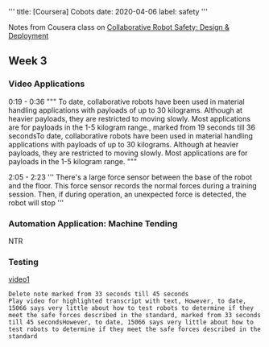 '''
title: [Coursera] Cobots
date: 2020-04-06
label: safety
'''

Notes from Cousera class on 
[Collaborative Robot Safety: Design & Deployment](https://de.coursera.org/learn/collaborative-robot-safety)


## Week 3
### Video Applications

0:19 - 0:36
"""
To date, collaborative robots have been used in material handling applications with payloads of up to 30 kilograms. 
Although at heavier payloads, they are restricted to moving slowly. Most applications are for payloads in the 1-5 kilogram 
range., marked from 19 seconds till 36 secondsTo date, collaborative robots have been used in material 
handling applications with payloads of up to 30 kilograms. Although at heavier payloads, they are restricted to moving slowly. 
Most applications are for payloads in the 1-5 kilogram range.
"""

2:05 - 2:23
'''
There's a large force sensor between the base of the robot and the floor. This force sensor records the normal forces during a training session. Then, if during operation, an unexpected force is detected, the robot will stop
'''

### Automation Application: Machine Tending
NTR

### Testing
[video1](https://www.coursera.org/learn/collaborative-robot-safety/lecture/5Tesa/testing-part-1)
```
Delete note marked from 33 seconds till 45 seconds
Play video for highlighted transcript with text, However, to date, 15066 says very little about how to test robots to determine if they meet the safe forces described in the standard, marked from 33 seconds till 45 secondsHowever, to date, 15066 says very little about how to test robots to determine if they meet the safe forces described in the standard
```
